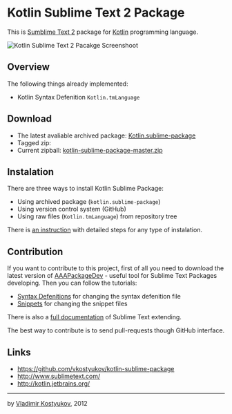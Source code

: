 Kotlin Sublime Text 2 Package 
=============================

This is [Sumblime Text 2](http://www.sublimetext.com/) package for [Kotlin](http://kotlin.jetbrains.org/) programming language.

![Kotlin Sublime Text 2 Pacakge Screenshoot](https://raw.github.com/vkostyukov/kotlin-sublime-package/master/scrot.png)

Overview
--------

The following things already implemented:

* Kotlin Syntax Defenition <code>Kotlin.tmLanguage</code>

Download
--------

- The latest avaliable archived package: [Kotlin.sublime-package](https://github.com/vkostyukov/kotlin-sublime-package/archive/master.zip)
- Tagged zip:
- Current zipball: [kotlin-sublime-package-master.zip](https://github.com/vkostyukov/kotlin-sublime-package/archive/master.zip)

Instalation
-----------

There are three ways to install Kotlin Sublime Package:

- Using archived package (<code>kotlin.sublime-package</code>)
- Using version control system (GitHub)
- Using raw files (<code>Kotlin.tmLanguage</code>) from repository tree

There is [an instruction](http://sublimetext.info/docs/en/extensibility/packages.html) with detailed steps for any type of instalation.

Contribution
------------

If you want to contribute to this project, first of all you need to download the latest version of [AAAPackageDev](https://bitbucket.org/guillermooo/aaapackagedev) - useful tool for Sublime Text Packages developing. 
Then you can follow the tutorials:

* [Syntax Defenitions](http://sublimetext.info/docs/en/extensibility/syntaxdefs.html) for changing the syntax defenition file
* [Snippets](http://sublimetext.info/docs/en/extensibility/snippets.html) for changing the snippet files

There is also a [full documentation](http://sublimetext.info/docs/en/extensibility/extensibility.html) of Sublime Text extending.

The best way to contribute is to send pull-requests though GitHub interface.

Links
-----

* https://github.com/vkostyukov/kotlin-sublime-package
* http://www.sublimetext.com/
* http://kotlin.jetbrains.org/

----
by [Vladimir Kostyukov](http://vkostyukov.ru), 2012